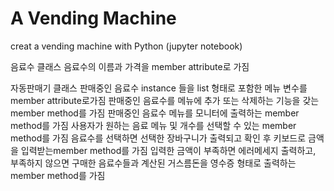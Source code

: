 # A Vending Machine
creat a vending machine with Python (jupyter notebook)

음료수 클래스
음료수의 이름과 가격을 member attribute로 가짐

자동판매기 클래스
판매중인 음료수 instance 들을 list 형태로 포함한 메뉴 변수를 member attribute로가짐
판매중인 음료수를 메뉴에 추가 또는 삭제하는 기능을 갖는 member method를 가짐
판매중인 음료수 메뉴를 모니터에 출력하는 member method를 가짐
사용자가 원하는 음료 메뉴 및 개수를 선택할 수 있는 member method를 가짐
음료수를 선택하면 선택한 장바구니가 출력되고 확인 후 키보드로 금액을 입력받는member method를 가짐
입력한 금액이 부족하면 에러메세지 출력하고, 부족하지 않으면 구매한 음료수들과 계산된 거스름돈을 영수증 형태로 출력하는 member method를 가짐
